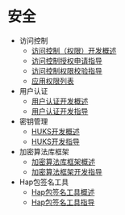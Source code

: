 # 安全

- 访问控制  
  - [访问控制（权限）开发概述](accesstoken-overview.md)
  - [访问控制授权申请指导](accesstoken-guidelines.md)
  - [访问控制权限校验指导](permission-verify-guidelines.md)
  - [应用权限列表](permission-list.md)
- 用户认证
  - [用户认证开发概述](userauth-overview.md)
  - [用户认证开发指导](userauth-guidelines.md)
- 密钥管理
  - [HUKS开发概述](huks-overview.md)
  - [HUKS开发指导](huks-guidelines.md)
- 加密算法库框架
  - [加密算法库框架概述](cryptoFramework-overview.md)
  - [加密算法框架开发指导](cryptoFramework-guidelines.md)
- Hap包签名工具
  - [Hap包签名工具概述](hapsigntool-overview.md)
  - [Hap包签名工具指导](hapsigntool-guidelines.md)
